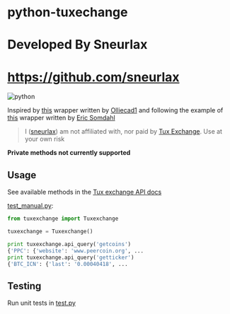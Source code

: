 # python-tuxechange

# Developed By Sneurlax
# https://github.com/sneurlax

![python](https://img.shields.io/badge/python-2.7-blue.svg)

Inspired by [this](https://github.com/Olliecad1/Tux_Exchange_Python) wrapper written by [Olliecad1](https://github.com/Olliecad1) and following the example of [this](https://github.com/ericsomdahl/python-bittrex) wrapper written by [Eric Somdahl](https://github.com/ericsomdahl)

> I ([sneurlax](https://github.com/sneurlax)) am not affiliated with, nor paid by [Tux Exchange](https://tuxexchange.com).  Use at your own risk

**Private methods not currently supported**

## Usage

See available methods in the [Tux exchange API docs](https://tuxexchange.com/docs)

[test_manual.py](https://github.com/olliecad1/python-tuxexchange/blob/master/test_manual.py):
```python
from tuxexchange import Tuxexchange

tuxexchange = Tuxexchange()

print tuxexchange.api_query('getcoins')
{'PPC': {'website': 'www.peercoin.org', ...
print tuxexchange.api_query('getticker')
{'BTC_ICN': {'last': '0.00040418', ...
```

## Testing

Run unit tests in [test.py](https://github.com/olliecad1/python-tuxexchange/blob/master/test.py)

